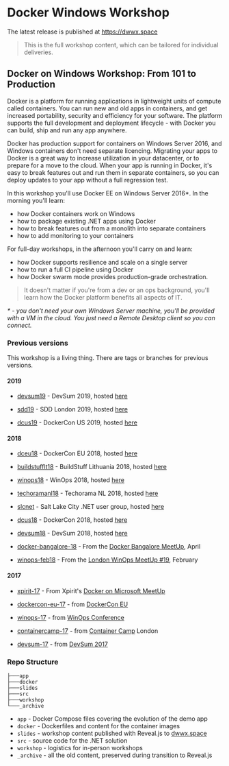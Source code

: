 # Docker Windows Workshop

The latest release is published at https://dwwx.space

> This is the full workshop content, which can be tailored for individual deliveries.

## Docker on Windows Workshop: From 101 to Production

Docker is a platform for running applications in lightweight units of compute called containers. You can run new and old apps in containers, and get increased portability, security and efficiency for your software. The platform supports the full development and deployment lifecycle - with Docker you can build, ship and run any app anywhere.

Docker has production support for containers on Windows Server 2016, and Windows containers don't need separate licencing. Migrating your apps to Docker is a great way to increase utilization in your datacenter, or to prepare for a move to the cloud. When your app is running in Docker, it's easy to break features out and run them in separate containers, so you can deploy updates to your app without a full regression test.

In this workshop you'll use Docker EE on Windows Server 2016*. In the morning you'll learn:

- how Docker containers work on Windows
- how to package existing .NET apps using Docker
- how to break features out from a monolith into separate containers
- how to add monitoring to your containers

For full-day workshops, in the afternoon you'll carry on and learn:

- how Docker supports resilience and scale on a single server
- how to run a full CI pipeline using Docker
- how Docker swarm mode provides production-grade orchestration.

> It doesn't matter if you're from a dev or an ops background, you'll learn how the Docker platform benefits all aspects of IT.

_* - you don't need your own Windows Server machine, you'll be provided with a VM in the cloud. You just need a Remote Desktop client so you can connect._

### Previous versions

This workshop is a living thing. There are tags or branches for previous versions.

#### 2019

- [devsum19](https://github.com/sixeyed/docker-windows-workshop/tree/devsum19) - DevSum 2019, hosted [here](https://devsum19.dwwx.space) 

- [sdd19](https://github.com/sixeyed/docker-windows-workshop/tree/sdd19) - SDD London 2019, hosted [here](https://sdd19.dwwx.space) 

- [dcus19](https://github.com/sixeyed/docker-windows-workshop/tree/dcus19) - DockerCon US 2019, hosted [here](https://dcus19.dwwx.space) 

#### 2018

- [dceu18](https://github.com/sixeyed/docker-windows-workshop/tree/dceu18) - DockerCon EU 2018, hosted [here](https://dceu18.dwwx.space) 

- [buildstufflt18](https://github.com/sixeyed/docker-windows-workshop/tree/buildstufflt18) - BuildStuff Lithuania 2018, hosted [here](https://buildstufflt18--dwwx.netlify.com) 

- [winops18](https://github.com/sixeyed/docker-windows-workshop/tree/winops18) - WinOps 2018, hosted [here](https://winops18--dwwx.netlify.com)

- [techoramanl18](https://github.com/sixeyed/docker-windows-workshop/tree/techoramanl18) - Techorama NL 2018, hosted [here](https://techoramanl18--dwwx.netlify.com) 

- [slcnet](https://github.com/sixeyed/docker-windows-workshop/tree/slcnet) - Salt Lake City .NET user group, hosted [here](https://slcnet--dwwx.netlify.com) 

- [dcus18](https://github.com/sixeyed/docker-windows-workshop/tree/dcus18) - DockerCon 2018, hosted [here](https://dcus18--dwwx.netlify.com) 

- [devsum18](https://github.com/sixeyed/docker-windows-workshop/tree/devsum18) - DevSum 2018, hosted [here](https://devsum18--dwwx.netlify.com) 
- [docker-bangalore-18](https://github.com/sixeyed/docker-windows-workshop/tree/docker-bangalore-18) - From the [Docker Bangalore MeetUp](https://www.meetup.com/Docker-Bangalore/events/249634763/), April

- [winops-feb18](https://github.com/sixeyed/docker-windows-workshop/tree/winops-feb18) - From the [London WinOps MeetUp #19](https://www.meetup.com/WinOps/events/247873979/), February

#### 2017

- [xpirit-17](https://github.com/sixeyed/docker-windows-workshop/tree/xpirit-17) - From Xpirit's [Docker on Microsoft MeetUp](https://www.meetup.com/Docker-with-Microsoft-Technologies/events/244448740)

- [dockercon-eu-17](https://github.com/sixeyed/docker-windows-workshop/tree/dockercon-eu-17) - from [DockerCon EU](https://europe-2017.dockercon.com)

- [winops-17](https://github.com/sixeyed/docker-windows-workshop/tree/winops-17) - from [WinOps Conference](https://www.winops.org/london/#dockerWS)

- [containercamp-17](https://github.com/sixeyed/docker-windows-workshop/tree/containercamp-17) - from [Container Camp](https://2017.container.camp/uk/) London

- [devsum-17](https://github.com/sixeyed/docker-windows-workshop/tree/devsum-17) - from [DevSum 2017](http://www.devsum.se/)


### Repo Structure

```
├───app
├───docker
├───slides
├───src
├───workshop
└───_archive
```

* `app` - Docker Compose files covering the evolution of the demo app
* `docker` - Dockerfiles and content for the container images
* `slides` - workshop content published with Reveal.js to [dwwx.space](https://dwwx.space)
* `src` - source code for the .NET solution
* `workshop` - logistics for in-person workshops
* `_archive` - all the old content, preserved during transition to Reveal.js

